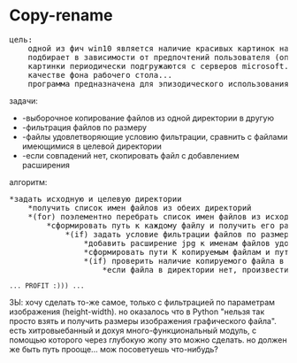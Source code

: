 # Copy-rename

<p><pre>
цель:
	одной из фич win10 является наличие красивых картинок на экране ожидания, которые система
	подбирает в зависимости от предпочтений пользователя (опция "вам понравилось увиденное?").
	картинки периодически подгружаются с серверов microsoft. почему бы не использовать их в
	качестве фона рабочего стола...
	программа предназначена для эпизодического использования, по мере подгружения новых картинок.
</pre></p>

<p>задачи:
<ul>	<li>-выборочное копирование файлов из одной директории в другую</li>
	<li>-фильтрация файлов по размеру</li>
	<li>-файлы удовлетворяющие условию фильтрации, сравнить с файлами имеющимися в целевой директории</li>
	<li>-если совпадений нет, скопировать файл с добавлением расширения</li>
</ul></p>

<p>
алгоритм:
	<pre>*задать исходную и целевую директории
	*получить список имен файлов из обеих директорий
	*(for) поэлементно перебрать список имен файлов из исходной директории
		*сформировать путь к каждому файлу и получить его размеру
			*(if) задать условие фильтрации файлов по размеру
				*добавить расширение jpg к именам файлов удовлетворяющим условию фильтрации
				*сформировать пути К копируемым файлам и пути ДЛЯ копирования
				*(if) проверить наличие копируемого файла в целевой директории
					*если файла в директории нет, произвести копирование
</pre></p>

	... PROFIT :))) ...

	
<p>ЗЫ: хочу сделать то-же самое, только с фильтрацией по параметрам изображения (height-width). но оказалось что в Python "нельзя так просто взять и получить размеры изображения графического файла". есть хитровыебанный и дохуя много-функциональный модуль, с помощью которого через глубокую жопу это можно сделать. но должен же быть путь прооще... мож посоветуешь что-нибудь?</p>
